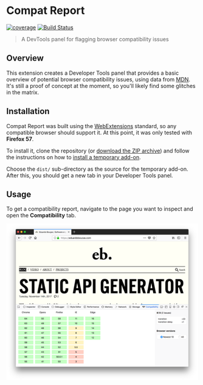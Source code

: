 # Compat Report

[![coverage](https://img.shields.io/badge/coverage-3%25-red.svg?style=flat?style=flat-square)](https://github.com/eduardoboucas/compat-report) [![Build Status](https://travis-ci.org/eduardoboucas/compat-report.svg?branch=master)](https://travis-ci.org/eduardoboucas/compat-report)

> A DevTools panel for flagging browser compatibility issues

## Overview

This extension creates a Developer Tools panel that provides a basic overview of potential browser compatibility issues, using data from [MDN](https://github.com/mdn/browser-compat-data). It's still a proof of concept at the moment, so you'll likely find some glitches in the matrix.

## Installation

Compat Report was built using the [WebExtensions](https://developer.mozilla.org/en-US/Add-ons/WebExtensions) standard, so any compatible browser should support it. At this point, it was only tested with **Firefox 57**.

To install it, clone the repository (or [download the ZIP archive](https://github.com/eduardoboucas/compat-report/archive/master.zip)) and follow the instructions on how to [install a temporary add-on](https://developer.mozilla.org/en-US/Add-ons/WebExtensions/Temporary_Installation_in_Firefox).

Choose the `dist/` sub-directory as the source for the temporary add-on. After this, you should get a new tab in your Developer Tools panel.

## Usage

To get a compatibility report, navigate to the page you want to inspect and open the **Compatibility** tab.

![Screenshot of compatibility tab](.github/screenshot1.png)
